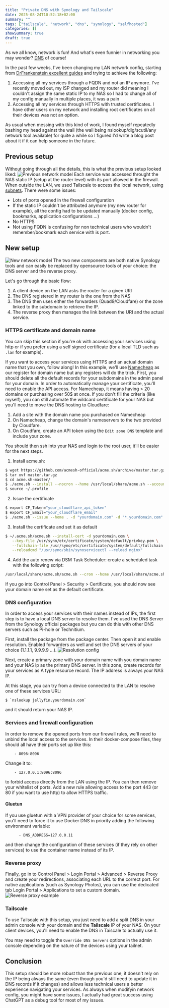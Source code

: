 ```yaml
---
title: "Private DNS with Synology and Tailscale"
date: 2025-08-24T10:52:18+02:00
summary: ""
tags: ["tailscale", "network", "dns", "synology", "selfhosted"]
categories: []
showSummary: true
draft: true
---
```


As we all know, network is fun! And what's even funnier in networking you may wonder? [DNS](https://isitdns.com/) of course!

In the past few weeks, I've been changing my LAN network config, starting from [DrFrankenstein excellent guides](https://drfrankenstein.co.uk/) and trying to achieve the following:

1. Accessing all my services through a FQDN and not an IP anymore. I've recently moved out, my ISP changed and my router did meaning I couldn't assign the same static IP to my NAS so I had to change all of my config manually in multiple places, it was a pain
2. Accessing all my services through HTTPS with trusted certificates. I have other users on my network and installing root certificates on all their devices was not an option.

As usual when messing with this kind of work, I found myself repeatedly bashing my head against the wall (the wall being nslookup/dig/scutil/any network tool available) for quite a while so I figured I'd write a blog post about it if it can help someone in the future.

## Previous setup

Without going through all the details, this is what the previous setup looked liked:
![Previous network model](./prev_network_setup.png)
Each service was accessed throught the NAS static IP (setup at the router level) with its port allowed in the firewall. When outside the LAN, we used Tailscale to access the local network, using [subnets](https://tailscale.com/kb/1019/subnets).
There were some issues:

- Lots of ports opened in the firewall configuration
- If the static IP couldn't be attributed anymore (my new router for example), all the config had to be updated manually (docker config, bookmarks, application configurations ...)
- No HTTPS
- Not using FQDN is confusing for non technical users who wouldn't remember/bookmark each service with is port.

## New setup

![New network model](./new_network_setup.png)
The two new components are both native Synology tools and can easily be replaced by opensource tools of your choice: the DNS server and the reverse proxy.

Let's go through the basic flow:

1. A client device on the LAN asks the router for a given URI
2. The DNS registered in my router is the one from the NAS
3. The DNS then uses either the forwarders (Quad9/Cloudfare) or the zone linked to the subdomain to retrieve the IP.
4. The reverse proxy then manages the link between the URI and the actual service.

### HTTPS certificate and domain name

You can skip this section if you're ok with accessing your services using http or if you prefer using a self signed certificate (for a local TLD such as `.lan` for example).

If you want to access your services using HTTPS and an actual domain name that you own, follow along!
In this example, we'll use [Namecheap](https://www.namecheap.com/) as our register for domain name but any registers will do the trick.
First, you should delete all the default records for your subdomains in the admin panel for your domain.
In order to automatically manage your certificate, you'll need to enable the API access. For Namecheap, it means having > 20 domains or purchasing over 50$ at once.
If you don't fill the criteria (like myself), you can still automate the wildcard certificate for your NAS but you'll need to move the DNS hosting to Cloudfare:

1. Add a site with the domain name you purchased on Namecheap
2. On Namecheap, change the domain's nameservers to the two provided by Cloudfare.
3. On Cloudfare, create an API token using the `Edit zone DNS` template and include your zone.

You should then ssh into your NAS and login to the root user, it'll be easier for the next steps.

1. Install acme.sh:

```bash
$ wget https://github.com/acmesh-official/acme.sh/archive/master.tar.gz
$ tar xvf master.tar.gz
$ cd acme.sh-master/
$ ./acme.sh --install --nocron --home /usr/local/share/acme.sh --accountemail "email@domain.com"
$ source ~/.profile
```

2. Issue the certificate

```bash
$ export CF_Token="your_cloudflare_api_token"
$ export CF_Email="your_cloudflare_email"
$ ./acme.sh --issue --home . -d "yourdomain.com" -d "*.yourdomain.com" --dns "dns_cf"
```

3. Install the certificate and set it as default

```bash
$ ~/.acme.sh/acme.sh --install-cert -d yourdomain.com \
   --key-file /usr/syno/etc/certificate/system/default/privkey.pem \
   --fullchain-file /usr/syno/etc/certificate/system/default/fullchain.pem \
   --reloadcmd "/usr/syno/sbin/synoservicectl --reload nginx"
```

4. Add the auto renew via DSM Task Scheduler: create a scheduled task with the following script:

```bash
/usr/local/share/acme.sh/acme.sh --cron --home /usr/local/share/acme.sh/
```

If you go into Control Panel > Security > Certificate, you should now see your domain name set as the default certificate.

### DNS configuration

In order to access your services with their names instead of IPs, the first step is to have a local DNS server to resolve them. I've used the DNS Server from the Synology official packages but you can do this with other DNS servers such as Pi-hole or Technitium.

First, install the package from the package center. Then open it and enable resolution. Enabled forwarders as well and set the DNS servers of your choice (1.1.1.1, 9.9.9.9 ...).
![Resolution config](./resolution_dns_config.png)

Next, create a primary zone with your domain name with you domain name and your NAS ip as the primary DNS server.
In this zone, create records for your services as A type resource record. The IP address is always your NAS IP.

At this stage, you can try from a device connected to the LAN to resolve one of these services URL:

```
$ `nslookup jellyfin.yourdomain.com`

```

and it should return your NAS IP.

### Services and firewall configuration

In order to remove the opened ports from our firewall rules, we'll need to unbind the local access to the services.
In their docker-compose files, they should all have their ports set up like this:

```
    - 8096:8096
```

Change it to:

```
    - 127.0.0.1:8096:8096
```

to forbid access directly from the LAN using the IP. You can then remove your whitelist of ports.
Add a new rule allowing access to the port 443 (or 80 if you want to use http) to allow HTTPS traffic.

#### Gluetun

If you use gluetun with a VPN provider of your choice for some services, you'll need to force it to use Docker DNS in priority adding the following environment variable:

```
      - DNS_ADDRESS=127.0.0.11
```

and then change the configuration of these services (if they rely on other services) to use the container name instead of its IP.

### Reverse proxy

Finally, go in to Control Panel > Login Portal > Advanced > Reverse Proxy and create your redirections, associating each URL to the correct port.
For native applications (such as Synology Photos), you can use the dedicated tab Login Portal > Applications to set a custom domain.
![Reverse proxy example](./reverse_proxy.png)

### Tailscale

To use Tailscale with this setup, you just need to add a split DNS in your admin console with your domain and the **Tailscale** IP of your NAS. On your client devices, you'll need to enable the DNS in Taiscale to actually use it.

You may need to toggle the `Override DNS Servers` options in the admin console depending on the nature of the devices using your tailnet.

## Conclusion

This setup should be more robust than the previous one, it doesn't rely on the IP being always the same (even though you'd still need to update it in DNS records if it changes) and allows less technical users a better experience navigating your services.
As always when modifyin network config, you might have some issues, I actually had great success using ChatGPT as a debug tool for most of my issues.
